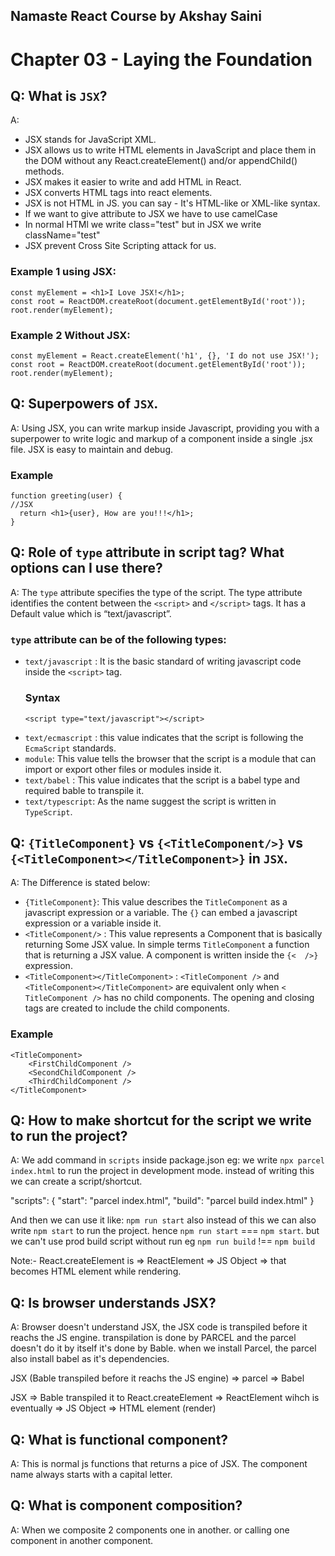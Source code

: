 ## Namaste React Course by Akshay Saini
# Chapter 03 - Laying the Foundation

## Q: What is `JSX`?
A: 
- JSX stands for JavaScript XML.
- JSX allows us to write HTML elements in JavaScript and place them in the DOM without any React.createElement() and/or appendChild() methods.
- JSX makes it easier to write and add HTML in React.
- JSX converts HTML tags into react elements.
- JSX is not HTML in JS. you can say - It's HTML-like or XML-like syntax.
- If we want to give attribute to JSX we have to use camelCase
- In normal HTMl we write class="test" but in JSX we write className="test"
- JSX prevent Cross Site Scripting attack for us.


### Example 1 using JSX:
```
const myElement = <h1>I Love JSX!</h1>;
const root = ReactDOM.createRoot(document.getElementById('root'));
root.render(myElement);
```
### Example 2 Without JSX:
```
const myElement = React.createElement('h1', {}, 'I do not use JSX!');
const root = ReactDOM.createRoot(document.getElementById('root'));
root.render(myElement);
```


## Q: Superpowers of `JSX`.
A: Using JSX, you can write markup inside Javascript, providing you with a superpower to write logic and markup of a component inside a single .jsx file. JSX is easy to maintain and debug.
### Example
```
function greeting(user) {
//JSX
  return <h1>{user}, How are you!!!</h1>;
}
```


## Q: Role of `type` attribute in script tag? What options can I use there?
A: The `type` attribute specifies the type of the script. The type attribute identifies the content between the `<script>` and `</script>` tags. It has a Default value which is “text/javascript”.
### `type` attribute can be of the following types:
- `text/javascript` : It is the basic standard of writing javascript code inside the `<script>` tag.
    ### Syntax
    ```
    <script type="text/javascript"></script>
    ```
- `text/ecmascript` : this value indicates that the script is following the `EcmaScript` standards.
- `module`: This value tells the browser that the script is a module that can import or export other files or modules inside it.
- `text/babel` : This value indicates that the script is a babel type and required bable to transpile it.
- `text/typescript`: As the name suggest the script is written in `TypeScript`.

## Q: `{TitleComponent}` vs `{<TitleComponent/>}` vs `{<TitleComponent></TitleComponent>}` in `JSX`.
A: The Difference is stated below:
- `{TitleComponent}`: This value describes the `TitleComponent` as a javascript expression or a variable. 
The `{}` can embed a javascript expression or a variable inside it.
- `<TitleComponent/>` : This value represents a Component that is basically returning Some JSX value. In simple terms `TitleComponent` a function that is returning a JSX value.
A component is written inside the `{<  />}` expression.
- `<TitleComponent></TitleComponent>` :  `<TitleComponent />` and `<TitleComponent></TitleComponent>` are equivalent only when `< TitleComponent />` has no child components. The opening and closing tags are created to include the child components.
### Example
```
<TitleComponent>
    <FirstChildComponent />
    <SecondChildComponent />
    <ThirdChildComponent />
</TitleComponent>
```

## Q: How to make shortcut for the script we write to run the project?
A: We add command in `scripts` inside package.json 
eg: we write `npx parcel index.html` to run the project in development mode. instead of writing this we can create a script/shortcut.

"scripts": {
  "start": "parcel index.html",
  "build": "parcel build index.html"
}

And then we can use it like: `npm run start` also instead of this we can also write `npm start` to run the project. hence `npm run start` === `npm start`. but we can't use prod build script without run eg `npm run build` !== `npm build`

Note:- React.createElement is => ReactElement => JS Object => that becomes HTML element while rendering.

## Q: Is browser understands JSX?
A: Browser doesn't understand JSX, the JSX code is transpiled before it reachs the JS engine. transpilation is done by PARCEL and the parcel doesn't do it by itself it's done by Bable. when we install Parcel, the parcel also install babel as it's dependencies.

JSX (Bable transpiled before it reachs the JS engine) => parcel => Babel

JSX => Bable transpiled it to React.createElement => ReactElement wihch is eventually => JS Object => HTML element (render)

## Q: What is functional component?
A: This is normal js functions that returns a pice of JSX. The component name always starts with a capital letter.

## Q: What is component composition?
A: When we composite 2 components one in another. or calling one component in another component.
